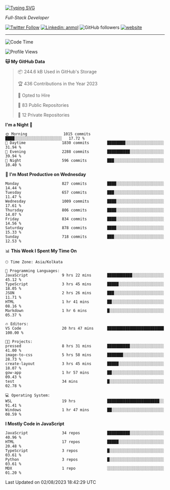 [![Typing SVG](https://readme-typing-svg.herokuapp.com?lines=HI%2C+I'm+Tonal;I'm+a+Full+Stack+Developer)](https://git.io/typing-svg)

<p><em>Full-Stack Developer</em></p>

[![Twitter Follow](https://img.shields.io/twitter/follow/tonalmathew?style=flat)](https://twitter.com/intent/follow?screen_name=tonalmathew)
[![Linkedin: anmol](https://img.shields.io/badge/tonal-mathew?style=flat-square&logo=Linkedin&logoColor=white&link=https://www.linkedin.com/in/tonal-mathew/)](https://www.linkedin.com/in/tonal-mathew/)
![GitHub followers](https://img.shields.io/github/followers/tonalmathew?label=Follow&style=social)
[![website](https://img.shields.io/badge/Website-46a2f1.svg?&style=flat-square&logo=Google-Chrome&logoColor=white&link=http://tonalmathew.github.io/)](http://tonalmathew.github.io/)

---
<!--START_SECTION:waka-->
![Code Time](http://img.shields.io/badge/Code%20Time-1%2C126%20hrs%2020%20mins-blue)

![Profile Views](http://img.shields.io/badge/Profile%20Views-1-blue)

**🐱 My GitHub Data** 

> 📦 244.6 kB Used in GitHub's Storage 
 > 
> 🏆 436 Contributions in the Year 2023
 > 
> 💼 Opted to Hire
 > 
> 📜 83 Public Repositories 
 > 
> 🔑 12 Private Repositories 
 > 
**I'm a Night 🦉** 

```text
🌞 Morning                1015 commits        ████░░░░░░░░░░░░░░░░░░░░░   17.72 % 
🌆 Daytime                1830 commits        ████████░░░░░░░░░░░░░░░░░   31.94 % 
🌃 Evening                2288 commits        ██████████░░░░░░░░░░░░░░░   39.94 % 
🌙 Night                  596 commits         ███░░░░░░░░░░░░░░░░░░░░░░   10.40 % 
```
📅 **I'm Most Productive on Wednesday** 

```text
Monday                   827 commits         ████░░░░░░░░░░░░░░░░░░░░░   14.44 % 
Tuesday                  657 commits         ███░░░░░░░░░░░░░░░░░░░░░░   11.47 % 
Wednesday                1009 commits        ████░░░░░░░░░░░░░░░░░░░░░   17.61 % 
Thursday                 806 commits         ████░░░░░░░░░░░░░░░░░░░░░   14.07 % 
Friday                   834 commits         ████░░░░░░░░░░░░░░░░░░░░░   14.56 % 
Saturday                 878 commits         ████░░░░░░░░░░░░░░░░░░░░░   15.33 % 
Sunday                   718 commits         ███░░░░░░░░░░░░░░░░░░░░░░   12.53 % 
```


📊 **This Week I Spent My Time On** 

```text
🕑︎ Time Zone: Asia/Kolkata

💬 Programming Languages: 
JavaScript               9 hrs 22 mins       ███████████░░░░░░░░░░░░░░   45.12 % 
TypeScript               3 hrs 45 mins       █████░░░░░░░░░░░░░░░░░░░░   18.05 % 
JSON                     2 hrs 26 mins       ███░░░░░░░░░░░░░░░░░░░░░░   11.71 % 
HTML                     1 hr 41 mins        ██░░░░░░░░░░░░░░░░░░░░░░░   08.16 % 
Markdown                 1 hr 6 mins         █░░░░░░░░░░░░░░░░░░░░░░░░   05.37 % 

🔥 Editors: 
VS Code                  20 hrs 47 mins      █████████████████████████   100.00 % 

🐱‍💻 Projects: 
pressed                  8 hrs 31 mins       ██████████░░░░░░░░░░░░░░░   41.00 % 
image-to-css             5 hrs 58 mins       ███████░░░░░░░░░░░░░░░░░░   28.73 % 
create-layout            3 hrs 45 mins       █████░░░░░░░░░░░░░░░░░░░░   18.07 % 
gow-app                  1 hr 57 mins        ██░░░░░░░░░░░░░░░░░░░░░░░   09.43 % 
test                     34 mins             █░░░░░░░░░░░░░░░░░░░░░░░░   02.78 % 

💻 Operating System: 
WSL                      19 hrs              ███████████████████████░░   91.41 % 
Windows                  1 hr 47 mins        ██░░░░░░░░░░░░░░░░░░░░░░░   08.59 % 
```

**I Mostly Code in JavaScript** 

```text
JavaScript               34 repos            ██████████░░░░░░░░░░░░░░░   40.96 % 
HTML                     17 repos            █████░░░░░░░░░░░░░░░░░░░░   20.48 % 
TypeScript               3 repos             █░░░░░░░░░░░░░░░░░░░░░░░░   03.61 % 
Python                   3 repos             █░░░░░░░░░░░░░░░░░░░░░░░░   03.61 % 
MDX                      1 repo              ░░░░░░░░░░░░░░░░░░░░░░░░░   01.20 % 
```




 Last Updated on 02/08/2023 18:42:29 UTC
<!--END_SECTION:waka-->
